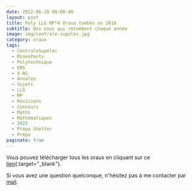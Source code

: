 ```yaml
---
date: 2022-06-28 00:00:00
layout: post
title: Poly LLG MP*4 Oraux tombés en 2018
subtitle: Des exos qui retombent chaque année
image: img/centrale-supelec.jpg
category: oraux
tags:
  - CentraleSupélec
  - MinesPonts
  - Polytechnique
  - ENS
  - X-NS
  - Annales
  - Sujets
  - LLG
  - MP
  - Révisions
  - Concours
  - Maths
  - Mathématiques
  - 2022
  - Prépa Shelter
  - Prépa
paginate: true
---
```


Vous pouvez télécharger tous les oraux en cliquant sur ce [lien](/assets/documents/oraux/oraux2018MP4.pdf){:target="_blank"}.

Si vous avez une question quelconque, n'hésitez pas à me contacter par [mail](https://www.prepashelter.com/contact/).
